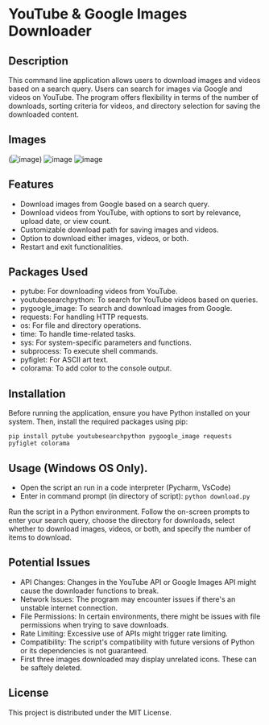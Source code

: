 # YouTube & Google Images Downloader

## Description

This command line application allows users to download images and videos based on a search query. 
Users can search for images via Google and videos on YouTube. The program offers flexibility in 
terms of the number of downloads, sorting criteria for videos, and directory selection for saving 
the downloaded content.

## Images

(![image](https://github.com/anwarmagribi/image-video-downloader/assets/51727457/8d2d3139-79be-4ef7-ab1f-aaa51824a3f3))
![image](https://github.com/anwarmagribi/image-video-downloader/assets/51727457/bf68395b-87cd-48ae-8086-37500944230c)
![image](https://github.com/anwarmagribi/image-video-downloader/assets/51727457/39e42dcc-4325-46ff-88f3-fad73d5e23fb)

## Features

- Download images from Google based on a search query.
- Download videos from YouTube, with options to sort by relevance, upload date, or view count.
- Customizable download path for saving images and videos.
- Option to download either images, videos, or both.
- Restart and exit functionalities.

## Packages Used

- pytube: For downloading videos from YouTube.
- youtubesearchpython: To search for YouTube videos based on queries.
- pygoogle_image: To search and download images from Google.
- requests: For handling HTTP requests.
- os: For file and directory operations.
- time: To handle time-related tasks.
- sys: For system-specific parameters and functions.
- subprocess: To execute shell commands.
- pyfiglet: For ASCII art text.
- colorama: To add color to the console output.

## Installation

Before running the application, ensure you have Python installed on your system. Then, install the 
required packages using pip:

`pip install pytube youtubesearchpython pygoogle_image requests pyfiglet colorama`

## Usage (Windows OS Only).

- Open the script an run in a code interpreter (Pycharm, VsCode)
- Enter in command prompt (in directory of script): `python download.py`

Run the script in a Python environment. Follow the on-screen prompts to enter your search query,
choose the directory for downloads, select whether to download images, videos, or both, and specify
the number of items to download.

## Potential Issues

- API Changes: Changes in the YouTube API or Google Images API might cause the downloader functions to break.
- Network Issues: The program may encounter issues if there's an unstable internet connection.
- File Permissions: In certain environments, there might be issues with file permissions when trying to save downloads.
- Rate Limiting: Excessive use of APIs might trigger rate limiting.
- Compatibility: The script's compatibility with future versions of Python or its dependencies is not guaranteed.
- First three images downloaded may display unrelated icons. These can be saftely deleted.

## License

This project is distributed under the MIT License.

